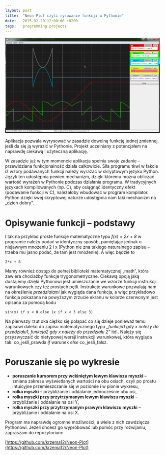 ```yaml
---
layout: post
title:  "Neon Plot czyli rysowanie funkcji w Pythonie"
date:   2015-02-20 12:00:00 +0200
tags:   programming projects
---
```


![Zrzut ekranu](/assets/Neon-Plot-1.0-1024x626.png)

Aplikacja pozwala wyrysować w zasadzie dowolną funkcję jednej zmiennej, jeśli da się ją wyrazić w Pythonie. Projekt
uczelniany z potencjałem na naprawdę ciekawą i użyteczną aplikację.

W zasadzie już w tym momencie aplikacja spełnia swoje zadanie – przewidziana funkcjonalność działa całkowicie. Siła
programu tkwi w fakcie iż wzory podawanych funkcji należy wyrażać w skryptowym języku Python. Język ten udostępnia
pewien mechanizm, dzięki któremu można obliczać wartość wyrażeń w Pythonie podczas działania programu. W tradycyjnych
językach kompilowanych (np. C), aby osiągnąć identyczny efekt (podawanie funkcji w C), należałoby wbudować w program
kompilator. Python dzięki swej skryptowej naturze udostępnia nam taki mechanizm na „dzień dobry”.

# Opisywanie funkcji – podstawy

I tak na przykład proste funkcje matematyczne typu _f(x) = 2x + 8_ w programie należy podać w identyczny sposób,
pamiętając jednak o niejawnym mnożeniu 2 i x (Python nie zna takiego naturalnego zapisu – trzeba mu jasno podać, że tam
jest mnożenie). A więc będzie to

```
2*x + 8
```

Mamy również dostęp do pełnej biblioteki matematycznej „math”, która zawiera chociażby funkcje trygonometryczne. Ciekawą
opcją jaką dostajemy dzięki Pythonowi jest umieszczanie we wzorze funkcji instrukcji warunkowych czy też prostych pętli.
Instrukcje warunkowe pozwalają nam na określenie _przedziałami_ jak wygląda dana funkcja, a więc przykładowo funkcja
pokazana na powyższym zrzucie ekranu w kolorze czerwonym jest opisana za pomocą kodu

```
sin(x) if x < 0 else (x if x < 3 else 3)
```

Na pierwszy rzut oka ciężko się połapać co się dzieje ponieważ temu zapisowi daleko do zapisu matematycznego typu
_„funkcja1 gdy x należy do przedziału1, funkcja2 gdy x należy do przedziału 2”_ itd.. Należy się przyzwyczaić do
nietypowej wersji instrukcji warunkowej, która wygląda tak: co_jeśli_prawda *if* warunek *else* co_jeśli_fałsz.

# Poruszanie się po wykresie

* **poruszanie kursorem przy wciśniętym lewym klawiszu myszki** – zmiana zakresu wyświetlanych wartości na obu osiach,
  czyli po prostu intuicyjne przemieszczanie się w poziomie i w pionie wykresu,
* **rolka myszki** – przybliżanie i oddalanie jednocześnie obu osi,
* **rolka myszki przy przytrzymanym lewym klawiszu myszki** – przybliżanie i oddalanie na osi Y,
* **rolka myszki przy przytrzymanym prawym klawiszu myszki** – przybliżanie i oddalanie na osi X.

Program ma naprawdę ogromne możliwości, a wiele z nich zawdzięcza Pythonowi. Jeżeli chcesz go wypróbować lub pomóc przy
rozwijaniu, zapraszam do repozytorium:

[https://github.com/krzema12/Neon-Plot](https://github.com/krzema12/Neon-Plot)
